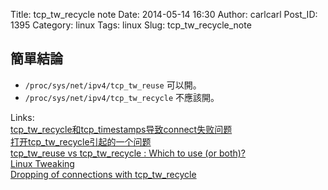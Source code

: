 Title: tcp_tw_recycle note
Date: 2014-05-14 16:30
Author: carlcarl
Post_ID: 1395
Category: linux
Tags: linux
Slug: tcp_tw_recycle_note


## 簡單結論
* `/proc/sys/net/ipv4/tcp_tw_reuse` 可以開。
* `/proc/sys/net/ipv4/tcp_tw_recycle` 不應該開。


Links:  
[tcp_tw_recycle和tcp_timestamps导致connect失败问题]  
[打开tcp_tw_recycle引起的一个问题]  
[tcp_tw_reuse vs tcp_tw_recycle : Which to use (or both)?]  
[Linux Tweaking]  
[Dropping of connections with tcp_tw_recycle]  


[tcp_tw_recycle和tcp_timestamps导致connect失败问题]: http://blog.sina.com.cn/s/blog_781b0c850100znjd.html
[打开tcp_tw_recycle引起的一个问题]: http://www.pagefault.info/?p=416
[tcp_tw_reuse vs tcp_tw_recycle : Which to use (or both)?]: http://stackoverflow.com/questions/6426253/tcp-tw-reuse-vs-tcp-tw-recycle-which-to-use-or-both
[Linux Tweaking]: http://www.speedguide.net/articles/linux-tweaking-121
[Dropping of connections with tcp_tw_recycle]: http://stackoverflow.com/questions/8893888/dropping-of-connections-with-tcp-tw-recycle


